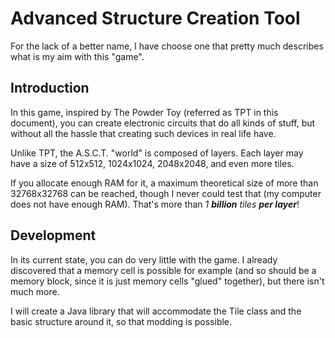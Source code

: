 # Advanced Structure Creation Tool

For the lack of a better name, I have choose one that pretty much
describes what is my aim with this "game".

## Introduction

In this game, inspired by The Powder Toy (referred as TPT in this
document), you can create electronic circuits that do all kinds of
stuff, but without all the hassle that creating such devices in real
life have.

Unlike TPT, the A.S.C.T. "world" is composed of layers. Each layer may
have a size of 512x512, 1024x1024, 2048x2048, and even more tiles.

If you allocate enough RAM for it, a maximum theoretical size of more
than 32768x32768 can be reached, though I never could test that (my
computer does not have enough RAM). That's more than *1 **billion**
tiles **per layer***!   

## Development

In its current state, you can do very little with the game.
I already discovered that a memory cell is possible for example
(and so should be a memory block, since it is just memory cells "glued"
together), but there isn't much more.

I will create a Java library that will accommodate the Tile class
and the basic structure around it, so that modding is possible.